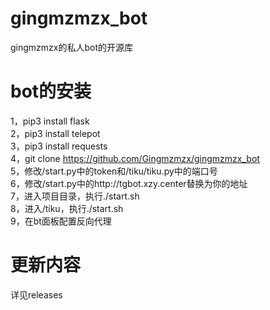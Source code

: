 # gingmzmzx_bot
gingmzmzx的私人bot的开源库

# bot的安装
1，pip3 install flask  
2，pip3 install telepot  
3，pip3 install requests  
4，git clone https://github.com/Gingmzmzx/gingmzmzx_bot  
5，修改/start.py中的token和/tiku/tiku.py中的端口号  
6，修改/start.py中的http://tgbot.xzy.center替换为你的地址  
7，进入项目目录，执行./start.sh  
8，进入/tiku，执行./start.sh  
9，在bt面板配置反向代理  

# 更新内容
详见releases
